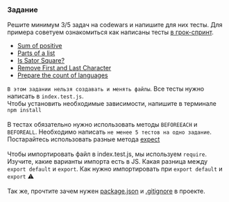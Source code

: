 ### Задание
Решите минимум 3/5 задач на codewars и напишите для них тесты. Для примера советуем ознакомиться как написаны тесты [в грок-спринт](https://github.com/Elbrus-Bootcamp/grok-js-base/).

- [Sum of positive](https://www.codewars.com/kata/5715eaedb436cf5606000381/train/javascript)
- [Parts of a list](https://www.codewars.com/kata/56f3a1e899b386da78000732/train/javascript)
- [Is Sator Square?](https://www.codewars.com/kata/5cb7baa989b1c50014a53333/train/javascript)
- [Remove First and Last Character](https://www.codewars.com/kata/56bc28ad5bdaeb48760009b0/train/javascript)
- [Prepare the count of languages](https://www.codewars.com/kata/5828713ed04efde70e000346/train/javascript)

`В этом задании нельзя создавать и менять файлы`. Все тесты нужно написать в `index.test.js`.   
Чтобы установить необходимые зависимости, напишите в терминале `npm install`   
<br>
В тестах обязательно нужно использовать методы `BEFOREEACH` и `BEFOREALL`. Необходимо написать `не менее 5 тестов на одно задание`. Постарайтесь использовать разные метода [expect](https://jestjs.io/ru/docs/expect)   
<br>
Чтобы импортировать файл в index.test.js, мы используем `require`. Изучите, какие варианты импорта есть в JS. Какая разница между `export default` и `export`. Как нужно импортировать при `export default` и `export` :warning:  
<br>
Так же, прочтите зачем нужен [package.json](https://softovik.net/zachem-nuzhen-package-lock-json-i-package-json) и [.gitignore](https://tyapk.ru/blog/post/gitignore#:~:text=%D0%BD%D0%B0%20%D1%87%D1%82%D0%B5%D0%BD%D0%B8%D0%B5-,.,glob%20%D1%84%D0%BE%D1%80%D0%BC%D0%B0%D1%82%20%D0%B4%D0%BB%D1%8F%20%D0%B2%D1%8B%D0%B1%D0%BE%D1%80%D0%BA%D0%B8%20%D1%84%D0%B0%D0%B9%D0%BB%D0%BE%D0%B2.) в проекте.
